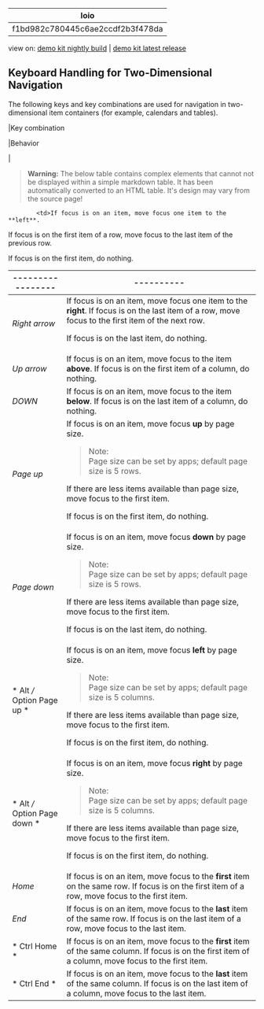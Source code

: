 <!-- loiof1bd982c780445c6ae2ccdf2b3f478da -->

| loio |
| -----|
| f1bd982c780445c6ae2ccdf2b3f478da |

<div id="loio">

view on: [demo kit nightly build](https://openui5nightly.hana.ondemand.com/#/topic/f1bd982c780445c6ae2ccdf2b3f478da) | [demo kit latest release](https://openui5.hana.ondemand.com/#/topic/f1bd982c780445c6ae2ccdf2b3f478da)</div>

## Keyboard Handling for Two-Dimensional Navigation

The following keys and key combinations are used for navigation in two-dimensional item containers \(for example, calendars and tables\).

|Key combination

|Behavior

|
 > **Warning:** The below table contains complex elements that cannot not be displayed within a simple markdown table. It has been automatically converted to an HTML table. It's design may vary from the source page!

<table>
	<thead>
		<tr>
			<th>-----------------</th>
			<th>----------</th>
		</tr>
	</thead>
	<tbody>

			<td>If focus is on an item, move focus one item to the **left**.
If focus is on the first item of a row, move focus to the last item of the previous row.

If focus is on the first item, do nothing.
			</td>
		</tr>
		<tr>
			<td> *Right arrow*
			</td>
			<td>If focus is on an item, move focus one item to the **right**.
If focus is on the last item of a row, move focus to the first item of the next row.

If focus is on the last item, do nothing.
			</td>
		</tr>
		<tr>
			<td> *Up arrow*
			</td>
			<td>If focus is on an item, move focus to the item **above**.
If focus is on the first item of a column, do nothing.
			</td>
		</tr>
		<tr>
			<td> *DOWN*
			</td>
			<td>If focus is on an item, move focus to the item **below**.
If focus is on the last item of a column, do nothing.
			</td>
		</tr>
		<tr>
			<td>*Page up*
			</td>
			<td>If focus is on an item, move focus **up** by page size.
 > Note:  
 > Page size can be set by apps; default page size is 5 rows.

If there are less items available than page size, move focus to the first item.

If focus is on the first item, do nothing.
			</td>
		</tr>
		<tr>
			<td>*Page down*
			</td>
			<td>If focus is on an item, move focus **down** by page size.
 > Note:  
 > Page size can be set by apps; default page size is 5 rows.

If there are less items available than page size, move focus to the first item.

If focus is on the last item, do nothing.
			</td>
		</tr>
		<tr>
			<td>* Alt */* Option Page up *
			</td>
			<td>If focus is on an item, move focus **left** by page size.
 > Note:  
 > Page size can be set by apps; default page size is 5 columns.

If there are less items available than page size, move focus to the first item.

If focus is on the first item, do nothing.
			</td>
		</tr>
		<tr>
			<td>* Alt */* Option Page down *
			</td>
			<td>If focus is on an item, move focus **right** by page size.
 > Note:  
 > Page size can be set by apps; default page size is 5 columns.

If there are less items available than page size, move focus to the first item.

If focus is on the first item, do nothing.
			</td>
		</tr>
		<tr>
			<td>*Home*
			</td>
			<td>If focus is on an item, move focus to the **first** item on the same row.
If focus is on the first item of a row, move focus to the first item.
			</td>
		</tr>
		<tr>
			<td>*End*
			</td>
			<td>If focus is on an item, move focus to the **last** item of the same row.
If focus is on the last item of a row, move focus to the last item.
			</td>
		</tr>
		<tr>
			<td>* Ctrl Home *
			</td>
			<td>If focus is on an item, move focus to the **first** item of the same column.
If focus is on the first item of a column, move focus to the first item.
			</td>
		</tr>
		<tr>
			<td>* Ctrl End *
			</td>
			<td>If focus is on an item, move focus to the **last** item of the same column.
If focus is on the last item of a column, move focus to the last item.
			</td>
		</tr>
	</tbody>
</table>

